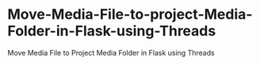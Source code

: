 # Move-Media-File-to-project-Media-Folder-in-Flask-using-Threads
Move Media File to Project Media Folder in Flask using Threads
